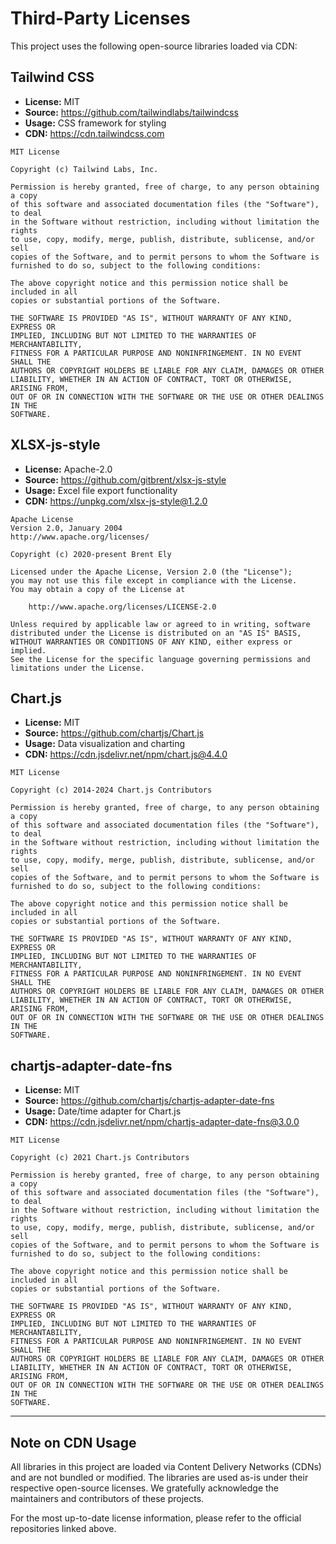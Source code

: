 # Third-Party Licenses

This project uses the following open-source libraries loaded via CDN:

## Tailwind CSS
- **License:** MIT
- **Source:** https://github.com/tailwindlabs/tailwindcss
- **Usage:** CSS framework for styling
- **CDN:** https://cdn.tailwindcss.com

```
MIT License

Copyright (c) Tailwind Labs, Inc.

Permission is hereby granted, free of charge, to any person obtaining a copy
of this software and associated documentation files (the "Software"), to deal
in the Software without restriction, including without limitation the rights
to use, copy, modify, merge, publish, distribute, sublicense, and/or sell
copies of the Software, and to permit persons to whom the Software is
furnished to do so, subject to the following conditions:

The above copyright notice and this permission notice shall be included in all
copies or substantial portions of the Software.

THE SOFTWARE IS PROVIDED "AS IS", WITHOUT WARRANTY OF ANY KIND, EXPRESS OR
IMPLIED, INCLUDING BUT NOT LIMITED TO THE WARRANTIES OF MERCHANTABILITY,
FITNESS FOR A PARTICULAR PURPOSE AND NONINFRINGEMENT. IN NO EVENT SHALL THE
AUTHORS OR COPYRIGHT HOLDERS BE LIABLE FOR ANY CLAIM, DAMAGES OR OTHER
LIABILITY, WHETHER IN AN ACTION OF CONTRACT, TORT OR OTHERWISE, ARISING FROM,
OUT OF OR IN CONNECTION WITH THE SOFTWARE OR THE USE OR OTHER DEALINGS IN THE
SOFTWARE.
```

## XLSX-js-style
- **License:** Apache-2.0
- **Source:** https://github.com/gitbrent/xlsx-js-style
- **Usage:** Excel file export functionality
- **CDN:** https://unpkg.com/xlsx-js-style@1.2.0

```
Apache License
Version 2.0, January 2004
http://www.apache.org/licenses/

Copyright (c) 2020-present Brent Ely

Licensed under the Apache License, Version 2.0 (the "License");
you may not use this file except in compliance with the License.
You may obtain a copy of the License at

    http://www.apache.org/licenses/LICENSE-2.0

Unless required by applicable law or agreed to in writing, software
distributed under the License is distributed on an "AS IS" BASIS,
WITHOUT WARRANTIES OR CONDITIONS OF ANY KIND, either express or implied.
See the License for the specific language governing permissions and
limitations under the License.
```

## Chart.js
- **License:** MIT
- **Source:** https://github.com/chartjs/Chart.js
- **Usage:** Data visualization and charting
- **CDN:** https://cdn.jsdelivr.net/npm/chart.js@4.4.0

```
MIT License

Copyright (c) 2014-2024 Chart.js Contributors

Permission is hereby granted, free of charge, to any person obtaining a copy
of this software and associated documentation files (the "Software"), to deal
in the Software without restriction, including without limitation the rights
to use, copy, modify, merge, publish, distribute, sublicense, and/or sell
copies of the Software, and to permit persons to whom the Software is
furnished to do so, subject to the following conditions:

The above copyright notice and this permission notice shall be included in all
copies or substantial portions of the Software.

THE SOFTWARE IS PROVIDED "AS IS", WITHOUT WARRANTY OF ANY KIND, EXPRESS OR
IMPLIED, INCLUDING BUT NOT LIMITED TO THE WARRANTIES OF MERCHANTABILITY,
FITNESS FOR A PARTICULAR PURPOSE AND NONINFRINGEMENT. IN NO EVENT SHALL THE
AUTHORS OR COPYRIGHT HOLDERS BE LIABLE FOR ANY CLAIM, DAMAGES OR OTHER
LIABILITY, WHETHER IN AN ACTION OF CONTRACT, TORT OR OTHERWISE, ARISING FROM,
OUT OF OR IN CONNECTION WITH THE SOFTWARE OR THE USE OR OTHER DEALINGS IN THE
SOFTWARE.
```

## chartjs-adapter-date-fns
- **License:** MIT
- **Source:** https://github.com/chartjs/chartjs-adapter-date-fns
- **Usage:** Date/time adapter for Chart.js
- **CDN:** https://cdn.jsdelivr.net/npm/chartjs-adapter-date-fns@3.0.0

```
MIT License

Copyright (c) 2021 Chart.js Contributors

Permission is hereby granted, free of charge, to any person obtaining a copy
of this software and associated documentation files (the "Software"), to deal
in the Software without restriction, including without limitation the rights
to use, copy, modify, merge, publish, distribute, sublicense, and/or sell
copies of the Software, and to permit persons to whom the Software is
furnished to do so, subject to the following conditions:

The above copyright notice and this permission notice shall be included in all
copies or substantial portions of the Software.

THE SOFTWARE IS PROVIDED "AS IS", WITHOUT WARRANTY OF ANY KIND, EXPRESS OR
IMPLIED, INCLUDING BUT NOT LIMITED TO THE WARRANTIES OF MERCHANTABILITY,
FITNESS FOR A PARTICULAR PURPOSE AND NONINFRINGEMENT. IN NO EVENT SHALL THE
AUTHORS OR COPYRIGHT HOLDERS BE LIABLE FOR ANY CLAIM, DAMAGES OR OTHER
LIABILITY, WHETHER IN AN ACTION OF CONTRACT, TORT OR OTHERWISE, ARISING FROM,
OUT OF OR IN CONNECTION WITH THE SOFTWARE OR THE USE OR OTHER DEALINGS IN THE
SOFTWARE.
```

---

## Note on CDN Usage

All libraries in this project are loaded via Content Delivery Networks (CDNs) and are not bundled or modified. 
The libraries are used as-is under their respective open-source licenses. We gratefully acknowledge the 
maintainers and contributors of these projects.

For the most up-to-date license information, please refer to the official repositories linked above.

